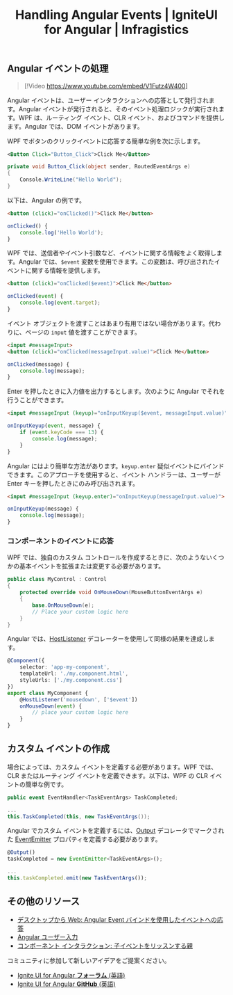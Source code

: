 ﻿---
title: Handling Angular Events | IgniteUI for Angular | Infragistics
_description: WPF から Angular への移行時の Angular イベント処理について学びます。
_keywords: angular events, ignite ui for angular, インフラジスティックス
_language: ja
---

## Angular イベントの処理

> [!Video https://www.youtube.com/embed/V1Futz4W400]

Angular イベントは、ユーザー インタラクションへの応答として発行されます。Angular イベントが発行されると、そのイベント処理ロジックが実行されます。WPF は、ルーティング イベント、CLR イベント、およびコマンドを提供します。Angular では、DOM イベントがあります。

WPF でボタンのクリックイベントに応答する簡単な例を次に示します。

```xml
<Button Click="Button_Click">Click Me</Button>
```
```csharp
private void Button_Click(object sender, RoutedEventArgs e)
{
    Console.WriteLine("Hello World");
}
```

以下は、Angular の例です。
```html
<button (click)="onClicked()">Click Me</button>
```
```typescript
onClicked() {
    console.log('Hello World');
}
```

WPF では、送信者やイベント引数など、イベントに関する情報をよく取得します。Angular では、`$event` 変数を使用できます。この変数は、呼び出されたイベントに関する情報を提供します。

```html
<button (click)="onClicked($event)">Click Me</button>
```
```typescript
onClicked(event) {
    console.log(event.target);
}
```

イベント オブジェクトを渡すことはあまり有用ではない場合があります。代わりに、ページの `input` 値を渡すことができます。

```html
<input #messageInput>
<button (click)="onClicked(messageInput.value)">Click Me</button>
```
```typescript
onClicked(message) {
    console.log(message);
}
```

Enter を押したときに入力値を出力するとします。次のように Angular でそれを行うことができます。

```html
<input #messageInput (keyup)="onInputKeyup($event, messageInput.value)">
```
```typescript
onInputKeyup(event, message) {
    if (event.keyCode === 13) {
        console.log(message);
    }
}
```

Angular にはより簡単な方法があります。`keyup.enter` 疑似イベントにバインドできます。このアプローチを使用すると、イベント ハンドラーは、ユーザーが Enter キーを押したときにのみ呼び出されます。

```html
<input #messageInput (keyup.enter)="onInputKeyup(messageInput.value)">
```
```typescript
onInputKeyup(message) {
    console.log(message);
}
```

### コンポーネントのイベントに応答

WPF では、独自のカスタム コントロールを作成するときに、次のようないくつかの基本イベントを拡張または変更する必要があります。

```csharp
public class MyControl : Control
{
    protected override void OnMouseDown(MouseButtonEventArgs e)
    {
        base.OnMouseDown(e);
        // Place your custom logic here
    }
}
```

Angular では、[HostListener](https://angular.io/api/core/HostListener) デコレーターを使用して同様の結果を達成します。

```typescript
@Component({
    selector: 'app-my-component',
    templateUrl: './my.component.html',
    styleUrls: ['./my.component.css']
})
export class MyComponent {
    @HostListener('mousedown', ['$event'])
    onMouseDown(event) {
        // place your custom logic here
    }
}
```

## カスタム イベントの作成

場合によっては、カスタム イベントを定義する必要があります。WPF では、CLR またはルーティング イベントを定義できます。以下は、WPF の CLR イベントの簡単な例です。

```csharp
public event EventHandler<TaskEventArgs> TaskCompleted;

...
this.TaskCompleted(this, new TaskEventArgs());
```

Angular でカスタム イベントを定義するには、[Output](https://angular.io/api/core/Output) デコレータでマークされた [EventEmitter](https://angular.io/api/core/EventEmitter) プロパティを定義する必要があります。

```typescript
@Output()
taskCompleted = new EventEmitter<TaskEventArgs>();

...
this.taskCompleted.emit(new TaskEventArgs());
```

## その他のリソース
* [デスクトップから Web: Angular Event バインドを使用したイベントへの応答](https://www.youtube.com/watch?v=V1Futz4W400&list=PLG8rj6Rr0BU-AqcJMuwggKy0GMIkjkt3j&index=6)
* [Angular ユーザー入力](https://angular.io/guide/user-input)
* [コンポーネント インタラクション: 子イベントをリッスンする親](https://angular.io/guide/component-interaction#parent-listens-for-child-event)

<div class="divider--half"></div>
コミュニティに参加して新しいアイデアをご提案ください。

* [Ignite UI for Angular **フォーラム** (英語)](https://www.infragistics.com/community/forums/f/ignite-ui-for-angular)
* [Ignite UI for Angular **GitHub** (英語)](https://github.com/IgniteUI/igniteui-angular)